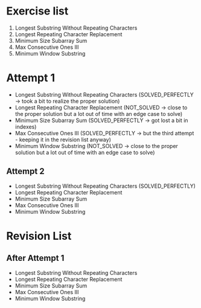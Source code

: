 # Exercise list
1. Longest Substring Without Repeating Characters
2. Longest Repeating Character Replacement
3. Minimum Size Subarray Sum
4. Max Consecutive Ones III
5. Minimum Window Substring

# Attempt 1
* Longest Substring Without Repeating Characters (SOLVED_PERFECTLY -> took a bit to realize the proper solution)
* Longest Repeating Character Replacement (NOT_SOLVED -> close to the proper solution but a lot out of time with an edge case to solve)
* Minimum Size Subarray Sum (SOLVED_PERFECTLY -> got lost a bit in indexes)
* Max Consecutive Ones III (SOLVED_PERFECTLY -> but the third attempt - keeping it in the revision list anyway)
* Minimum Window Substring (NOT_SOLVED -> close to the proper solution but a lot out of time with an edge case to solve)

## Attempt 2
* Longest Substring Without Repeating Characters (SOLVED_PERFECTLY)
* Longest Repeating Character Replacement
* Minimum Size Subarray Sum
* Max Consecutive Ones III
* Minimum Window Substring


# Revision List
## After Attempt 1
* Longest Substring Without Repeating Characters
* Longest Repeating Character Replacement
* Minimum Size Subarray Sum
* Max Consecutive Ones III
* Minimum Window Substring
